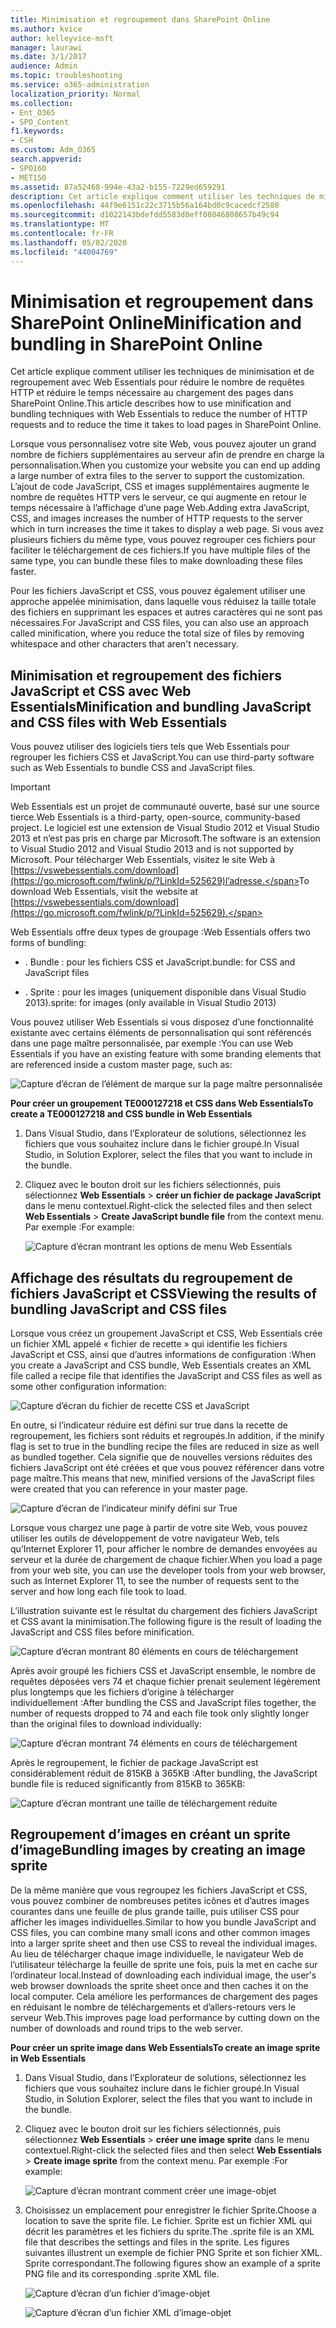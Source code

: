 ```yaml
---
title: Minimisation et regroupement dans SharePoint Online
ms.author: kvice
author: kelleyvice-msft
manager: laurawi
ms.date: 3/1/2017
audience: Admin
ms.topic: troubleshooting
ms.service: o365-administration
localization_priority: Normal
ms.collection:
- Ent_O365
- SPO_Content
f1.keywords:
- CSH
ms.custom: Adm_O365
search.appverid:
- SPO160
- MET150
ms.assetid: 87a52468-994e-43a2-b155-7229ed659291
description: Cet article explique comment utiliser les techniques de minimisation et de regroupement avec Web Essentials pour réduire le nombre de requêtes HTTP et réduire le temps nécessaire au chargement des pages dans SharePoint Online.
ms.openlocfilehash: 44f9e6151c22c3715b56a164bd0c9cacedcf2580
ms.sourcegitcommit: d1022143bdefdd5583d8eff08046808657b49c94
ms.translationtype: MT
ms.contentlocale: fr-FR
ms.lasthandoff: 05/02/2020
ms.locfileid: "44004769"
---
```

# <a name="minification-and-bundling-in-sharepoint-online"></a><span data-ttu-id="e415e-103">Minimisation et regroupement dans SharePoint Online</span><span class="sxs-lookup"><span data-stu-id="e415e-103">Minification and bundling in SharePoint Online</span></span>

<span data-ttu-id="e415e-104">Cet article explique comment utiliser les techniques de minimisation et de regroupement avec Web Essentials pour réduire le nombre de requêtes HTTP et réduire le temps nécessaire au chargement des pages dans SharePoint Online.</span><span class="sxs-lookup"><span data-stu-id="e415e-104">This article describes how to use minification and bundling techniques with Web Essentials to reduce the number of HTTP requests and to reduce the time it takes to load pages in SharePoint Online.</span></span>
  
<span data-ttu-id="e415e-105">Lorsque vous personnalisez votre site Web, vous pouvez ajouter un grand nombre de fichiers supplémentaires au serveur afin de prendre en charge la personnalisation.</span><span class="sxs-lookup"><span data-stu-id="e415e-105">When you customize your website you can end up adding a large number of extra files to the server to support the customization.</span></span> <span data-ttu-id="e415e-106">L’ajout de code JavaScript, CSS et images supplémentaires augmente le nombre de requêtes HTTP vers le serveur, ce qui augmente en retour le temps nécessaire à l’affichage d’une page Web.</span><span class="sxs-lookup"><span data-stu-id="e415e-106">Adding extra JavaScript, CSS, and images increases the number of HTTP requests to the server which in turn increases the time it takes to display a web page.</span></span> <span data-ttu-id="e415e-107">Si vous avez plusieurs fichiers du même type, vous pouvez regrouper ces fichiers pour faciliter le téléchargement de ces fichiers.</span><span class="sxs-lookup"><span data-stu-id="e415e-107">If you have multiple files of the same type, you can bundle these files to make downloading these files faster.</span></span>
  
<span data-ttu-id="e415e-108">Pour les fichiers JavaScript et CSS, vous pouvez également utiliser une approche appelée minimisation, dans laquelle vous réduisez la taille totale des fichiers en supprimant les espaces et autres caractères qui ne sont pas nécessaires.</span><span class="sxs-lookup"><span data-stu-id="e415e-108">For JavaScript and CSS files, you can also use an approach called minification, where you reduce the total size of files by removing whitespace and other characters that aren't necessary.</span></span>
  
## <a name="minification-and-bundling-javascript-and-css-files-with-web-essentials"></a><span data-ttu-id="e415e-109">Minimisation et regroupement des fichiers JavaScript et CSS avec Web Essentials</span><span class="sxs-lookup"><span data-stu-id="e415e-109">Minification and bundling JavaScript and CSS files with Web Essentials</span></span>

<span data-ttu-id="e415e-110">Vous pouvez utiliser des logiciels tiers tels que Web Essentials pour regrouper les fichiers CSS et JavaScript.</span><span class="sxs-lookup"><span data-stu-id="e415e-110">You can use third-party software such as Web Essentials to bundle CSS and JavaScript files.</span></span>
  
> [!IMPORTANT]
> <span data-ttu-id="e415e-111">Web Essentials est un projet de communauté ouverte, basé sur une source tierce.</span><span class="sxs-lookup"><span data-stu-id="e415e-111">Web Essentials is a third-party, open-source, community-based project.</span></span> <span data-ttu-id="e415e-112">Le logiciel est une extension de Visual Studio 2012 et Visual Studio 2013 et n’est pas pris en charge par Microsoft.</span><span class="sxs-lookup"><span data-stu-id="e415e-112">The software is an extension to Visual Studio 2012 and Visual Studio 2013 and is not supported by Microsoft.</span></span> <span data-ttu-id="e415e-113">Pour télécharger Web Essentials, visitez le site Web à [https://vswebessentials.com/download](https://go.microsoft.com/fwlink/p/?LinkId=525629)l’adresse.</span><span class="sxs-lookup"><span data-stu-id="e415e-113">To download Web Essentials, visit the website at [https://vswebessentials.com/download](https://go.microsoft.com/fwlink/p/?LinkId=525629).</span></span> 
  
<span data-ttu-id="e415e-114">Web Essentials offre deux types de groupage :</span><span class="sxs-lookup"><span data-stu-id="e415e-114">Web Essentials offers two forms of bundling:</span></span>
  
- <span data-ttu-id="e415e-115">. Bundle : pour les fichiers CSS et JavaScript</span><span class="sxs-lookup"><span data-stu-id="e415e-115">.bundle: for CSS and JavaScript files</span></span>
    
- <span data-ttu-id="e415e-116">. Sprite : pour les images (uniquement disponible dans Visual Studio 2013)</span><span class="sxs-lookup"><span data-stu-id="e415e-116">.sprite: for images (only available in Visual Studio 2013)</span></span>
    
<span data-ttu-id="e415e-117">Vous pouvez utiliser Web Essentials si vous disposez d’une fonctionnalité existante avec certains éléments de personnalisation qui sont référencés dans une page maître personnalisée, par exemple :</span><span class="sxs-lookup"><span data-stu-id="e415e-117">You can use Web Essentials if you have an existing feature with some branding elements that are referenced inside a custom master page, such as:</span></span>
  
![Capture d’écran de l’élément de marque sur la page maître personnalisée](media/3a6eba36-973d-482b-8556-a9394b8ba19f.png)
  
 <span data-ttu-id="e415e-119">**Pour créer un groupement TE000127218 et CSS dans Web Essentials**</span><span class="sxs-lookup"><span data-stu-id="e415e-119">**To create a TE000127218 and CSS bundle in Web Essentials**</span></span>
  
1. <span data-ttu-id="e415e-120">Dans Visual Studio, dans l’Explorateur de solutions, sélectionnez les fichiers que vous souhaitez inclure dans le fichier groupé.</span><span class="sxs-lookup"><span data-stu-id="e415e-120">In Visual Studio, in Solution Explorer, select the files that you want to include in the bundle.</span></span>
    
2. <span data-ttu-id="e415e-121">Cliquez avec le bouton droit sur les fichiers sélectionnés, puis sélectionnez **Web Essentials** \> **créer un fichier de package JavaScript** dans le menu contextuel.</span><span class="sxs-lookup"><span data-stu-id="e415e-121">Right-click the selected files and then select **Web Essentials** \> **Create JavaScript bundle file** from the context menu.</span></span> <span data-ttu-id="e415e-122">Par exemple :</span><span class="sxs-lookup"><span data-stu-id="e415e-122">For example:</span></span> 
    
    ![Capture d’écran montrant les options de menu Web Essentials](media/41aac84c-4538-4f78-b454-46e651f868a3.png)
  
## <a name="viewing-the-results-of-bundling-javascript-and-css-files"></a><span data-ttu-id="e415e-124">Affichage des résultats du regroupement de fichiers JavaScript et CSS</span><span class="sxs-lookup"><span data-stu-id="e415e-124">Viewing the results of bundling JavaScript and CSS files</span></span>

<span data-ttu-id="e415e-125">Lorsque vous créez un groupement JavaScript et CSS, Web Essentials crée un fichier XML appelé « fichier de recette » qui identifie les fichiers JavaScript et CSS, ainsi que d’autres informations de configuration :</span><span class="sxs-lookup"><span data-stu-id="e415e-125">When you create a JavaScript and CSS bundle, Web Essentials creates an XML file called a recipe file that identifies the JavaScript and CSS files as well as some other configuration information:</span></span> 
  
![Capture d’écran du fichier de recette CSS et JavaScript](media/7ba891f8-52d8-467b-a0f6-b062dd1137a4.png)
  
<span data-ttu-id="e415e-127">En outre, si l’indicateur réduire est défini sur true dans la recette de regroupement, les fichiers sont réduits et regroupés.</span><span class="sxs-lookup"><span data-stu-id="e415e-127">In addition, if the minify flag is set to true in the bundling recipe the files are reduced in size as well as bundled together.</span></span> <span data-ttu-id="e415e-128">Cela signifie que de nouvelles versions réduites des fichiers JavaScript ont été créées et que vous pouvez référencer dans votre page maître.</span><span class="sxs-lookup"><span data-stu-id="e415e-128">This means that new, minified versions of the JavaScript files were created that you can reference in your master page.</span></span>
  
![Capture d’écran de l’indicateur minify défini sur True](media/50523af2-6412-4117-ac3d-5bd26f6d562e.png)
  
<span data-ttu-id="e415e-130">Lorsque vous chargez une page à partir de votre site Web, vous pouvez utiliser les outils de développement de votre navigateur Web, tels qu’Internet Explorer 11, pour afficher le nombre de demandes envoyées au serveur et la durée de chargement de chaque fichier.</span><span class="sxs-lookup"><span data-stu-id="e415e-130">When you load a page from your web site, you can use the developer tools from your web browser, such as Internet Explorer 11, to see the number of requests sent to the server and how long each file took to load.</span></span>
  
<span data-ttu-id="e415e-131">L’illustration suivante est le résultat du chargement des fichiers JavaScript et CSS avant la minimisation.</span><span class="sxs-lookup"><span data-stu-id="e415e-131">The following figure is the result of loading the JavaScript and CSS files before minification.</span></span>
  
![Capture d’écran montrant 80 éléments en cours de téléchargement](media/e2df3912-1923-46e6-8cf2-3015a31554e1.png)
  
<span data-ttu-id="e415e-133">Après avoir groupé les fichiers CSS et JavaScript ensemble, le nombre de requêtes déposées vers 74 et chaque fichier prenait seulement légèrement plus longtemps que les fichiers d’origine à télécharger individuellement :</span><span class="sxs-lookup"><span data-stu-id="e415e-133">After bundling the CSS and JavaScript files together, the number of requests dropped to 74 and each file took only slightly longer than the original files to download individually:</span></span>
  
![Capture d’écran montrant 74 éléments en cours de téléchargement](media/686c4387-70e8-4a74-9d45-059f33a91184.png)
  
<span data-ttu-id="e415e-135">Après le regroupement, le fichier de package JavaScript est considérablement réduit de 815KB à 365KB :</span><span class="sxs-lookup"><span data-stu-id="e415e-135">After bundling, the JavaScript bundle file is reduced significantly from 815KB to 365KB:</span></span>
  
![Capture d’écran montrant une taille de téléchargement réduite](media/5e7dbd98-faff-4f68-b320-108fb252e395.png)
  
## <a name="bundling-images-by-creating-an-image-sprite"></a><span data-ttu-id="e415e-137">Regroupement d’images en créant un sprite d’image</span><span class="sxs-lookup"><span data-stu-id="e415e-137">Bundling images by creating an image sprite</span></span>

<span data-ttu-id="e415e-138">De la même manière que vous regroupez les fichiers JavaScript et CSS, vous pouvez combiner de nombreuses petites icônes et d’autres images courantes dans une feuille de plus grande taille, puis utiliser CSS pour afficher les images individuelles.</span><span class="sxs-lookup"><span data-stu-id="e415e-138">Similar to how you bundle JavaScript and CSS files, you can combine many small icons and other common images into a larger sprite sheet and then use CSS to reveal the individual images.</span></span> <span data-ttu-id="e415e-139">Au lieu de télécharger chaque image individuelle, le navigateur Web de l’utilisateur télécharge la feuille de sprite une fois, puis la met en cache sur l’ordinateur local.</span><span class="sxs-lookup"><span data-stu-id="e415e-139">Instead of downloading each individual image, the user's web browser downloads the sprite sheet once and then caches it on the local computer.</span></span> <span data-ttu-id="e415e-140">Cela améliore les performances de chargement des pages en réduisant le nombre de téléchargements et d’allers-retours vers le serveur Web.</span><span class="sxs-lookup"><span data-stu-id="e415e-140">This improves page load performance by cutting down on the number of downloads and round trips to the web server.</span></span>
  
 <span data-ttu-id="e415e-141">**Pour créer un sprite image dans Web Essentials**</span><span class="sxs-lookup"><span data-stu-id="e415e-141">**To create an image sprite in Web Essentials**</span></span>
  
1. <span data-ttu-id="e415e-142">Dans Visual Studio, dans l’Explorateur de solutions, sélectionnez les fichiers que vous souhaitez inclure dans le fichier groupé.</span><span class="sxs-lookup"><span data-stu-id="e415e-142">In Visual Studio, in Solution Explorer, select the files that you want to include in the bundle.</span></span>
    
2. <span data-ttu-id="e415e-143">Cliquez avec le bouton droit sur les fichiers sélectionnés, puis sélectionnez **Web Essentials** \> **créer une image sprite** dans le menu contextuel.</span><span class="sxs-lookup"><span data-stu-id="e415e-143">Right-click the selected files and then select **Web Essentials** \> **Create image sprite** from the context menu.</span></span> <span data-ttu-id="e415e-144">Par exemple :</span><span class="sxs-lookup"><span data-stu-id="e415e-144">For example:</span></span> 
    
    ![Capture d’écran montrant comment créer une image-objet](media/de0fe741-4ef7-4e3b-bafa-ef9f4822dac6.png)
  
3. <span data-ttu-id="e415e-146">Choisissez un emplacement pour enregistrer le fichier Sprite.</span><span class="sxs-lookup"><span data-stu-id="e415e-146">Choose a location to save the sprite file.</span></span> <span data-ttu-id="e415e-147">Le fichier. Sprite est un fichier XML qui décrit les paramètres et les fichiers du sprite.</span><span class="sxs-lookup"><span data-stu-id="e415e-147">The .sprite file is an XML file that describes the settings and files in the sprite.</span></span> <span data-ttu-id="e415e-148">Les figures suivantes illustrent un exemple de fichier PNG Sprite et son fichier XML. Sprite correspondant.</span><span class="sxs-lookup"><span data-stu-id="e415e-148">The following figures show an example of a sprite PNG file and its corresponding .sprite XML file.</span></span>
    
    ![Capture d’écran d’un fichier d’image-objet](media/0876bb2a-d1b9-4169-8e95-9c290d628d90.png)
  
    ![Capture d’écran d’un fichier XML d’image-objet](media/d1f94776-280d-4d56-abb5-384f145d9989.png)
  

